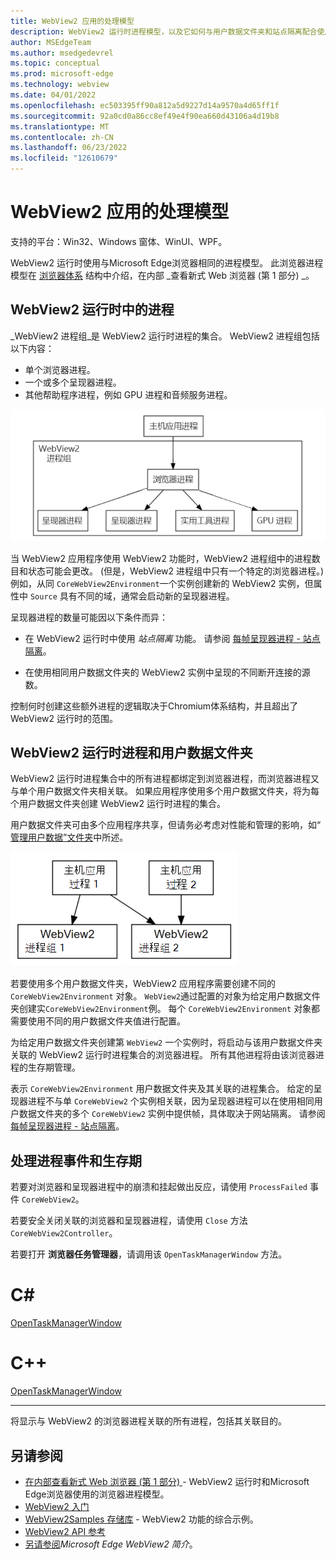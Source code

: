 ```yaml
---
title: WebView2 应用的处理模型
description: WebView2 运行时进程模型，以及它如何与用户数据文件夹和站点隔离配合使用。
author: MSEdgeTeam
ms.author: msedgedevrel
ms.topic: conceptual
ms.prod: microsoft-edge
ms.technology: webview
ms.date: 04/01/2022
ms.openlocfilehash: ec503395ff90a812a5d9227d14a9570a4d65ff1f
ms.sourcegitcommit: 92a0cd0a86cc8ef49e4f90ea660d43106a4d19b8
ms.translationtype: MT
ms.contentlocale: zh-CN
ms.lasthandoff: 06/23/2022
ms.locfileid: "12610679"
---
```

# <a name="process-model-for-webview2-apps"></a>WebView2 应用的处理模型
<!-- old title: # The WebView2 process model -->

支持的平台：Win32、Windows 窗体、WinUI、WPF。

WebView2 运行时使用与Microsoft Edge浏览器相同的进程模型。  此浏览器进程模型在 [浏览器体系](https://developer.chrome.com/blog/inside-browser-part1/#browser-architecture) 结构中介绍，在内部 _查看新式 Web 浏览器 (第 1 部分) _。


<!-- ====================================================================== -->
## <a name="processes-in-the-webview2-runtime"></a>WebView2 运行时中的进程

_WebView2 进程组_是 WebView2 运行时进程的集合。  WebView2 进程组包括以下内容：
*  单个浏览器进程。
*  一个或多个呈现器进程。
*  其他帮助程序进程，例如 GPU 进程和音频服务进程。

![进程 1。](../media/process-model-1.png)

当 WebView2 应用程序使用 WebView2 功能时，WebView2 进程组中的进程数目和状态可能会更改。   (但是，WebView2 进程组中只有一个特定的浏览器进程。) 例如，从同 `CoreWebView2Environment`一个实例创建新的 WebView2 实例，但属性中 `Source` 具有不同的域，通常会启动新的呈现器进程。

呈现器进程的数量可能因以下条件而异：

*  在 WebView2 运行时中使用 _站点隔离_ 功能。  请参阅 [每帧呈现器进程 - 站点隔离](https://developer.chrome.com/blog/inside-browser-part1/#site-isolation)。

*  在使用相同用户数据文件夹的 WebView2 实例中呈现的不同断开连接的源数。

控制何时创建这些额外进程的逻辑取决于Chromium体系结构，并且超出了 WebView2 运行时的范围。


<!-- ====================================================================== -->
## <a name="webview2-runtime-processes-and-the-user-data-folder"></a>WebView2 运行时进程和用户数据文件夹

WebView2 运行时进程集合中的所有进程都绑定到浏览器进程，而浏览器进程又与单个用户数据文件夹相关联。  如果应用程序使用多个用户数据文件夹，将为每个用户数据文件夹创建 WebView2 运行时进程的集合。

用户数据文件夹可由多个应用程序共享，但请务必考虑对性能和管理的影响，如“ [管理用户数据”文件夹](user-data-folder.md)中所述。

![进程 2。](../media/process-model-2.png)

若要使用多个用户数据文件夹，WebView2 应用程序需要创建不同的 `CoreWebView2Environment` 对象。  `WebView2`通过配置的对象为给定用户数据文件夹创建实`CoreWebView2Environment`例。  每个 `CoreWebView2Environment` 对象都需要使用不同的用户数据文件夹值进行配置。

为给定用户数据文件夹创建第 `WebView2` 一个实例时，将启动与该用户数据文件夹关联的 WebView2 运行时进程集合的浏览器进程。  所有其他进程将由该浏览器进程的生存期管理。

<!-- TODO: update with profile info -->
表示 `CoreWebView2Environment` 用户数据文件夹及其关联的进程集合。  给定的呈现器进程不与单 `CoreWebView2` 个实例相关联，因为呈现器进程可以在使用相同用户数据文件夹的多个 `CoreWebView2` 实例中提供帧，具体取决于网站隔离。  请参阅 [每帧呈现器进程 - 站点隔离](https://developers.google.com/web/updates/2018/09/inside-browser-part1#site-isolation)。


<!-- ====================================================================== -->
## <a name="handling-process-events-and-lifetime"></a>处理进程事件和生存期

若要对浏览器和呈现器进程中的崩溃和挂起做出反应，请使用 `ProcessFailed` 事件 `CoreWebView2`。

<!-- todo: add info about the new APIs BrowserProcessExited and ProcessInfo -->

若要安全关闭关联的浏览器和呈现器进程，请使用 `Close` 方法 `CoreWebView2Controller`。

若要打开 **浏览器任务管理器**，请调用该 `OpenTaskManagerWindow` 方法。

<!-- ------------------------------ -->

# [<a name="c"></a>C#](#tab/csharp)

[OpenTaskManagerWindow](/dotnet/api/microsoft.web.webview2.core.corewebview2.opentaskmanagerwindow#microsoft-web-webview2-core-corewebview2-opentaskmanagerwindow)


<!-- ------------------------------ -->

# [<a name="c"></a>C++](#tab/cpp)

[OpenTaskManagerWindow](/microsoft-edge/webview2/reference/win32/icorewebview2_6#opentaskmanagerwindow)


---

<!-- end of tab-set -->

将显示与 WebView2 的浏览器进程关联的所有进程，包括其关联目的。


<!-- ====================================================================== -->
## <a name="see-also"></a>另请参阅

* [在内部查看新式 Web 浏览器 (第 1 部分) ](https://developer.chrome.com/blog/inside-browser-part1/#browser-architecture) - WebView2 运行时和Microsoft Edge浏览器使用的浏览器进程模型。
* [WebView2 入门](../get-started/get-started.md)
* [WebView2Samples 存储库](https://github.com/MicrosoftEdge/WebView2Samples) - WebView2 功能的综合示例。
* [WebView2 API 参考](/dotnet/api/microsoft.web.webview2.wpf.webview2)
* [另请参阅](../index.md#see-also)_Microsoft Edge WebView2 简介_。
